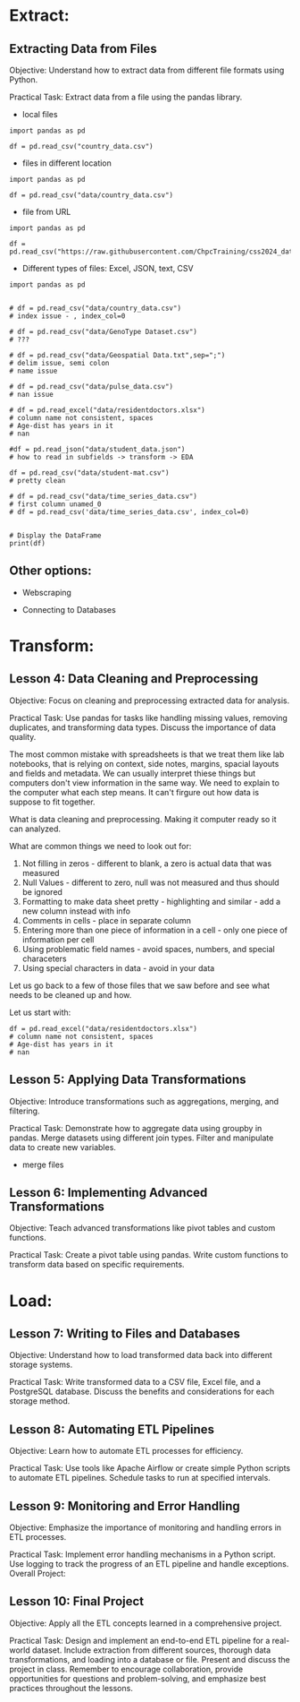# Extract:

## Extracting Data from Files

Objective: Understand how to extract data from different file formats using Python.

Practical Task: Extract data from a file using the pandas library. 

- local files

```
import pandas as pd

df = pd.read_csv("country_data.csv")

```

- files in different location

```
import pandas as pd

df = pd.read_csv("data/country_data.csv")

```

- file from URL

```
import pandas as pd

df = pd.read_csv("https://raw.githubusercontent.com/ChpcTraining/css2024_data/main/country_data.csv")

```

  
- Different types of files: Excel, JSON, text, CSV


```
import pandas as pd


# df = pd.read_csv("data/country_data.csv")
# index issue - , index_col=0

# df = pd.read_csv("data/GenoType Dataset.csv")
# ???

# df = pd.read_csv("data/Geospatial Data.txt",sep=";")
# delim issue, semi colon
# name issue

# df = pd.read_csv("data/pulse_data.csv")
# nan issue

# df = pd.read_excel("data/residentdoctors.xlsx")
# column name not consistent, spaces
# Age-dist has years in it
# nan

#df = pd.read_json("data/student_data.json")
# how to read in subfields -> transform -> EDA

df = pd.read_csv("data/student-mat.csv")
# pretty clean

# df = pd.read_csv("data/time_series_data.csv")
# first column unamed_0
# df = pd.read_csv('data/time_series_data.csv', index_col=0)


# Display the DataFrame
print(df)
```

## Other options:

- Webscraping
  
- Connecting to Databases


# Transform:


## Lesson 4: Data Cleaning and Preprocessing

Objective: Focus on cleaning and preprocessing extracted data for analysis.

Practical Task: Use pandas for tasks like handling missing values, removing duplicates, and transforming data types. Discuss the importance of data quality.

The most common mistake with spreadsheets is that we treat them like lab notebooks, that is relying on context, side notes, margins, spacial layouts and fields and metadata. We can usually interpret thiese things but computers don't view information in the same way. We need to explain to the computer what each step means. It can't firgure out how data is suppose to fit together.

What is data cleaning and preprocessing. Making it computer ready so it can analyzed. 

What are common things we need to look out for:

1. Not filling in zeros - different to blank, a zero is actual data that was measured
2. Null Values - different to zero, null was not measured and thus should be ignored 
3. Formatting to make data sheet pretty - highlighting and similar - add a new column instead with info
4. Comments in cells - place in separate column
5. Entering more than one piece of information in a cell - only one piece of information per cell
6. Using problematic field names - avoid spaces, numbers, and special characeters
7. Using special characters in data - avoid in your data

Let us go back to a few of those files that we saw before and see what needs to be cleaned up and how.

Let us start with:

```
df = pd.read_excel("data/residentdoctors.xlsx")
# column name not consistent, spaces
# Age-dist has years in it
# nan
```


## Lesson 5: Applying Data Transformations

Objective: Introduce transformations such as aggregations, merging, and filtering.

Practical Task: Demonstrate how to aggregate data using groupby in pandas. Merge datasets using different join types. Filter and manipulate data to create new variables.

- merge files


## Lesson 6: Implementing Advanced Transformations

Objective: Teach advanced transformations like pivot tables and custom functions.

Practical Task: Create a pivot table using pandas. Write custom functions to transform data based on specific requirements.

# Load:

## Lesson 7: Writing to Files and Databases

Objective: Understand how to load transformed data back into different storage systems.

Practical Task: Write transformed data to a CSV file, Excel file, and a PostgreSQL database. Discuss the benefits and considerations for each storage method.


## Lesson 8: Automating ETL Pipelines

Objective: Learn how to automate ETL processes for efficiency.

Practical Task: Use tools like Apache Airflow or create simple Python scripts to automate ETL pipelines. Schedule tasks to run at specified intervals.

## Lesson 9: Monitoring and Error Handling

Objective: Emphasize the importance of monitoring and handling errors in ETL processes.

Practical Task: Implement error handling mechanisms in a Python script. Use logging to track the progress of an ETL pipeline and handle exceptions.
Overall Project:

## Lesson 10: Final Project

Objective: Apply all the ETL concepts learned in a comprehensive project.

Practical Task: Design and implement an end-to-end ETL pipeline for a real-world dataset. Include extraction from different sources, thorough data transformations, and loading into a database or file. Present and discuss the project in class.
Remember to encourage collaboration, provide opportunities for questions and problem-solving, and emphasize best practices throughout the lessons.
